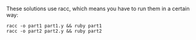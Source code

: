 These solutions use racc, which means you have to run them in a certain way:

```
racc -o part1 part1.y && ruby part1
racc -o part2 part2.y && ruby part2
```

